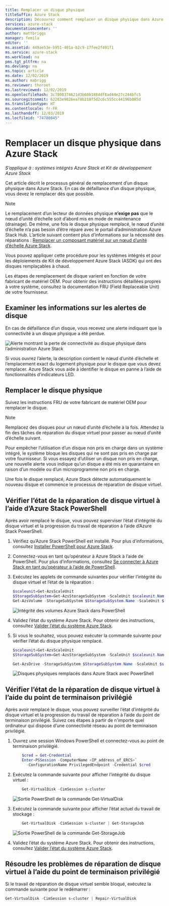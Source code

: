 ```yaml
---
title: Remplacer un disque physique
titleSuffix: Azure Stack
description: Découvrez comment remplacer un disque physique dans Azure Stack.
services: azure-stack
documentationcenter: ''
author: mattbriggs
manager: femila
editor: ''
ms.assetid: 449ae53e-b951-401a-b2c9-17fee2f491f1
ms.service: azure-stack
ms.workload: na
pms.tgt_pltfrm: na
ms.devlang: na
ms.topic: article
ms.date: 12/02/2019
ms.author: mabrigg
ms.reviewer: thoroet
ms.lastreviewed: 12/02/2019
ms.openlocfilehash: 3c7808374621d3b60b1884df8ad44e27c244bfc5
ms.sourcegitcommit: 62283e9826ea78b218f5d2c6c555cc44196b085d
ms.translationtype: HT
ms.contentlocale: fr-FR
ms.lasthandoff: 12/03/2019
ms.locfileid: "74780845"
---
```

# <a name="replace-a-physical-disk-in-azure-stack"></a>Remplacer un disque physique dans Azure Stack

*S’applique à : systèmes intégrés Azure Stack et Kit de développement Azure Stack*

Cet article décrit le processus général de remplacement d’un disque physique dans Azure Stack. En cas de défaillance d’un disque physique, vous devez le remplacer dès que possible.

> [!Note]  
> Le remplacement d’un lecteur de données physique **n’exige pas** que le nœud d’unité d’échelle soit d’abord mis en mode de maintenance (drainage). De même, une fois le disque physique remplacé, le nœud d’unité d’échelle n’a pas besoin d’être réparé avec le portail d’administration Azure Stack Hub. L’article suivant contient plus d’informations sur la nécessité des réparations : [Remplacer un composant matériel sur un nœud d’unité d’échelle Azure Stack](azure-stack-replace-component.md).

Vous pouvez appliquer cette procédure pour les systèmes intégrés et pour les déploiements de Kit de développement Azure Stack (ASDK) qui ont des disques remplaçables à chaud.

Les étapes de remplacement de disque varient en fonction de votre fabricant de matériel OEM. Pour obtenir des instructions détaillées propres à votre système, consultez la documentation FRU (Field Replaceable Unit) de votre fournisseur.

## <a name="review-disk-alert-information"></a>Examiner les informations sur les alertes de disque
En cas de défaillance d’un disque, vous recevez une alerte indiquant que la connectivité à un disque physique a été perdue.

![Alerte montrant la perte de connectivité au disque physique dans l’administration Azure Stack](media/azure-stack-replace-disk/DiskAlert.png)

Si vous ouvrez l’alerte, la description contient le nœud d’unité d’échelle et l’emplacement exact du logement physique pour le disque que vous devez remplacer. Azure Stack vous aide à identifier le disque en panne à l’aide de fonctionnalités d’indicateurs LED.

## <a name="replace-the-physical-disk"></a>Remplacer le disque physique

Suivez les instructions FRU de votre fabricant de matériel OEM pour remplacer le disque.

> [!note]
> Remplacez des disques pour un nœud d’unité d’échelle à la fois. Attendez la fin des tâches de réparation du disque virtuel pour passer au nœud d’unité d’échelle suivant.

Pour empêcher l’utilisation d’un disque non pris en charge dans un système intégré, le système bloque les disques qui ne sont pas pris en charge par votre fournisseur. Si vous essayez d’utiliser un disque non pris en charge, une nouvelle alerte vous indique qu’un disque a été mis en quarantaine en raison d’un modèle ou d’un microprogramme non pris en charge.

Une fois le disque remplacé, Azure Stack détecte automatiquement le nouveau disque et commence le processus de réparation de disque virtuel.

## <a name="check-the-status-of-virtual-disk-repair-using-azure-stack-powershell"></a>Vérifier l’état de la réparation de disque virtuel à l’aide d’Azure Stack PowerShell

Après avoir remplacé le disque, vous pouvez superviser l’état d’intégrité du disque virtuel et la progression du travail de réparation à l’aide d’Azure Stack PowerShell.

1. Vérifiez qu’Azure Stack PowerShell est installé. Pour plus d’informations, consultez [Installer PowerShell pour Azure Stack](azure-stack-powershell-install.md).
2. Connectez-vous en tant qu’opérateur à Azure Stack à l’aide de PowerShell. Pour plus d’informations, consultez [Se connecter à Azure Stack en tant qu’opérateur à l’aide de PowerShell](azure-stack-powershell-configure-admin.md).
3. Exécutez les applets de commande suivantes pour vérifier l’intégrité du disque virtuel et l’état de la réparation :

    ```powershell  
    $scaleunit=Get-AzsScaleUnit
    $StorageSubSystem=Get-AzsStorageSubSystem -ScaleUnit $scaleunit.Name
    Get-AzsVolume -StorageSubSystem $StorageSubSystem.Name -ScaleUnit $scaleunit.name | Select-Object VolumeLabel, OperationalStatus, RepairStatus
    ```

    ![Intégrité des volumes Azure Stack dans PowerShell](media/azure-stack-replace-disk/get-azure-stack-volumes-health.png)

4. Validez l’état du système Azure Stack. Pour obtenir des instructions, consultez [Valider l’état du système Azure Stack](azure-stack-diagnostic-test.md).
5. Si vous le souhaitez, vous pouvez exécuter la commande suivante pour vérifier l’état du disque physique remplacé.

    ```powershell  
    $scaleunit=Get-AzsScaleUnit
    $StorageSubSystem=Get-AzsStorageSubSystem -ScaleUnit $scaleunit.Name

    Get-AzsDrive -StorageSubSystem $StorageSubSystem.Name -ScaleUnit $scaleunit.name | Sort-Object StorageNode,MediaType,PhysicalLocation | Format-Table Storagenode, Healthstatus, PhysicalLocation, Model, MediaType,  CapacityGB, CanPool, CannotPoolReason
    ```

    ![Disques physiques remplacés dans Azure Stack avec PowerShell](media/azure-stack-replace-disk/check-replaced-physical-disks-azure-stack.png)

## <a name="check-the-status-of-virtual-disk-repair-using-the-privileged-endpoint"></a>Vérifier l’état de la réparation de disque virtuel à l’aide du point de terminaison privilégié

Après avoir remplacé le disque, vous pouvez surveiller l’état d’intégrité du disque virtuel et la progression du travail de réparation à l’aide du point de terminaison privilégié. Suivez ces étapes à partir de n’importe quel ordinateur qui dispose d’une connectivité réseau au point de terminaison privilégié.

1. Ouvrez une session Windows PowerShell et connectez-vous au point de terminaison privilégié.

    ```powershell
        $cred = Get-Credential
        Enter-PSSession -ComputerName <IP_address_of_ERCS>`
          -ConfigurationName PrivilegedEndpoint -Credential $cred
    ```
  
2. Exécutez la commande suivante pour afficher l’intégrité du disque virtuel :

    ```powershell
        Get-VirtualDisk -CimSession s-cluster
    ```

   ![Sortie PowerShell de la commande Get-VirtualDisk](media/azure-stack-replace-disk/GetVirtualDiskOutput.png)

3. Exécutez la commande suivante pour afficher l’état actuel du travail de stockage :

    ```powershell
        Get-VirtualDisk -CimSession s-cluster | Get-StorageJob
    ```

    ![Sortie PowerShell de la commande Get-StorageJob](media/azure-stack-replace-disk/GetStorageJobOutput.png)

4. Validez l’état du système Azure Stack. Pour obtenir des instructions, consultez [Valider l’état du système Azure Stack](azure-stack-diagnostic-test.md).

## <a name="troubleshoot-virtual-disk-repair-using-the-privileged-endpoint"></a>Résoudre les problèmes de réparation de disque virtuel à l’aide du point de terminaison privilégié

Si le travail de réparation de disque virtuel semble bloqué, exécutez la commande suivante pour le redémarrer :

```powershell
Get-VirtualDisk -CimSession s-cluster | Repair-VirtualDisk
```
